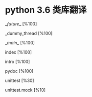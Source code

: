 python 3.6 类库翻译
===============

\__future__ [%100]

\_dummy_thread [%100]

\__main__ [%100]

index [%100]

intro [%100]

pydoc [%100]

unittest [%30]

unittest.mock [%10]

